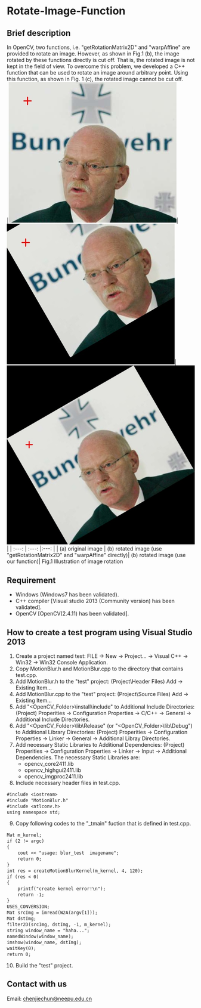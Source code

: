 # Rotate-Image-Function
## Brief description
In OpenCV, two functions, i.e. "getRotationMatrix2D" and "warpAffine" are provided to rotate an image. However, as shown in Fig.1 (b), the image rotated by these functions directly is cut off. That is, the rotated image is not kept in the field of view. To overcome this problem, we developed a C++ function that can be used to rotate an image around arbitrary point. Using this function, as shown in Fig. 1 (c), the rotated image cannot be cut off.  
|![Alt text](/images/img_orig.jpg)|  ![Alt text](/images/rotated_img_1.jpg)|  ![Alt text](/images/rotated_img_2.jpg)|
|    :---:    | :---:      |:---:      |
|   (a) original image    | (b) rotated image (use "getRotationMatrix2D" and "warpAffine" directly)| (b) rotated image (use our function)|
Fig.1 Illustration of image rotation 

## Requirement
* Windows (Windows7 has been validated).
* C++ compiler \[Visual studio 2013 (Community version) has been validated].
* OpenCV \[OpenCV(2.4.11) has been validated].
## How to create a test program using Visual Studio 2013
1. Create a project named test:  FILE -> New -> Project... -> Visual C++ -> Win32 -> Win32 Console Application.
2. Copy MotionBlur.h and MotionBlur.cpp to the directory that contains test.cpp.
3. Add MotionBlur.h to the "test" project: (Project\Header Files) Add -> Existing Item...
4. Add MotionBlur.cpp to the "test" project: (Project\Source Files) Add -> Existing Item...
5. Add "<OpenCV_Folder>\install\include" to Additional Include Directories: (Project) Properities -> Configuration Properties -> C/C++ -> General -> Additional Include Directories.
6. Add "<OpenCV_Folder>\lib\Release" (or "<OpenCV_Folder>\lib\Debug") to Additional Library Directories: (Project) Properities -> Configuration Properties -> Linker -> General -> Additional Libray Directories.
7. Add necessary Static Libraries to Additional Dependencies: (Project) Properities -> Configuration Properties -> Linker -> Input -> Additional Dependencies. The necessary Static Libraries are:
   * opencv_core2411.lib
   * opencv_highgui2411.lib
   * opencv_imgproc2411.lib
8. Include necessary header files in test.cpp.
<pre><code>#include &ltiostream&gt
#include "MotionBlur.h"
#include &ltatlconv.h&gt
using namespace std;</code></pre>
9. Copy following codes to the "_tmain" fuction that is defined in test.cpp.
<pre><code>Mat m_kernel;	
if (2 != argc)
{
    cout << "usage: blur_test  imagename";
    return 0;
}
int res = createMotionBlurKernel(m_kernel, 4, 120);
if (res < 0)
{
    printf("create kernel error!\n");
    return -1;
}
USES_CONVERSION;
Mat srcImg = imread(W2A(argv[1]));
Mat dstImg;
filter2D(srcImg, dstImg, -1, m_kernel);
string window_name = "haha...";
namedWindow(window_name);
imshow(window_name, dstImg);
waitKey(0);
return 0;</code></pre>
10. Build the "test" project.

## Contact with us
Email: chenjiechun@neepu.edu.cn
   

